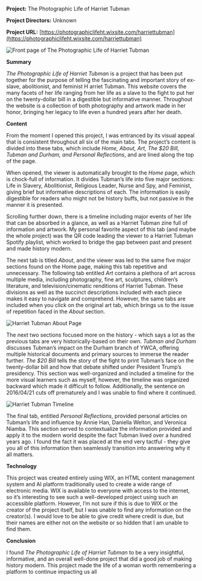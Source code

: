 **Project:** The Photographic Life of Harriet Tubman 

**Project Directors:** Unknown

**Project URL:** [https://photographiclifeht.wixsite.com/harriettubman](https://photographiclifeht.wixsite.com/harriettubman)

![Front page of The Photographic Life of Harriet Tubman](https://taylornordike.github.io/taylornordike/images/HTHomeScreen.png)

**Summary**

_The Photographic Life of Harriet Tubman_ is a project that has been put together for the purpose of telling the fascinating and important story of ex-slave, abolitionist, and feminist H  arriet Tubman. This website covers the many facets of her life ranging from her life as a slave to the fight to put her on the twenty-dollar bill in a digestible but informative manner. Throughout the website is a collection of both photography and artwork made in her honor, bringing her legacy to life even a hundred years after her death. 

**Content**

From the moment I opened this project, I was entranced by its visual appeal that is consistent throughout all six of the main tabs. The project’s content is divided into these tabs, which include _Home, About, Art, The $20 Bill, Tubman and Durham, and Personal Reflections_, and are lined along the top of the page. 

When opened, the viewer is automatically brought to the _Home_ page, which is chock-full of information. It divides Tubman’s life into five major sections: Life in Slavery, Abolitionist, Religious Leader, Nurse and Spy, and Feminist, giving brief but informative descriptions of each. The information is easily digestible for readers who might not be history buffs, but not passive in the manner it is presented. 

Scrolling further down, there is a timeline including major events of her life that can be absorbed in a glance, as well as a Harriet Tubman zine full of information and artwork. My personal favorite aspect of this tab (and maybe the whole project) was the QR code leading the viewer to a Harriet Tubman Spotify playlist, which worked to bridge the gap between past and present and made history modern. 

The next tab is titled _About_, and the viewer was led to the same five major sections found on the Home page, making this tab repetitive and unnecessary. The following tab entitled _Art_ contains a plethora of art across multiple media, including photography, fine art, sculptures, children’s literature, and television/cinematic renditions of Harriet Tubman. These divisions as well as the succinct descriptions included with each piece makes it easy to navigate and comprehend. However, the same tabs are included when you click on the original art tab, which brings us to the issue of repetition faced in the _About_ section. 

![Harriet Tubman About Page](https://taylornordike.github.io/taylornordike/images/HTAboutPage.png)

The next two sections focused more on the history - which says a lot as the previous tabs are very historically-based on their own. _Tubman and Durham_ discusses Tubman’s impact on the Durham branch of YWCA, offering multiple historical documents and primary sources to immerse the reader further. _The $20 Bill_ tells the story of the fight to print Tubman’s face on the twenty-dollar bill and how that debate shifted under President Trump’s presidency. This section was well-organized and included a timeline for the more visual learners such as myself, however, the timeline was organized backward which made it difficult to follow. Additionally, the sentence on 2016/04/21 cuts off prematurely and I was unable to find where it continued. 

![Harriet Tubman Timeline](https://taylornordike.github.io/taylornordike/images/HTTimeline.png)

The final tab, entitled _Personal Reflections_, provided personal articles on Tubman’s life and influence by Annie Han, Daniella Welton, and Veronica Niamba. This section served to contextualize the information provided and apply it to the modern world despite the fact Tubman lived over a hundred years ago. I found the fact it was placed at the end very tactful - they give you all of this information then seamlessly transition into answering why it all matters. 

**Technology**

This project was created entirely using WIX, an HTML content management system and AI platform traditionally used to create a wide range of electronic media. WIX is available to everyone with access to the internet, so it’s interesting to see such a well-developed project using such an accessible platform. However, I’m not sure if this is due to WIX or the creator of the project itself, but I was unable to find any information on the creator(s). I would love to be able to give credit where credit is due, but their names are either not on the website or so hidden that I am unable to find them. 

**Conclusion**

I found _The Photographic Life of Harriet Tubman_ to be a very insightful, informative, and an overall well-done project that did a good job of making history modern. This project made the life of a woman worth remembering a platform to continue impacting us all
